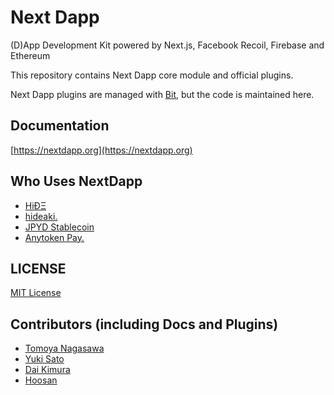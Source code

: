 # Next Dapp

(D)App Development Kit powered by Next.js, Facebook Recoil, Firebase and Ethereum

This repository contains Next Dapp core module and official plugins.

Next Dapp plugins are managed with [Bit](https://bit.dev/warashibe/nextdapp), but the code is maintained here.

## Documentation

[https://nextdapp.org](https://nextdapp.org)

## Who Uses NextDapp
* [HiÐΞ](https://hide.ac)
* [hideaki.](https://hideaki.warashibe.market)
* [JPYD Stablecoin](https://jpy.dog)
* [Anytoken Pay.](https://kovan.pay.warashibe.market)

## LICENSE
[MIT License](https://github.com/warashibe/nextdapp/blob/master/LICENSE)

## Contributors (including Docs and Plugins)
* [Tomoya Nagasawa](https://github.com/ocrybit)
* [Yuki Sato](https://github.com/youxiberlin)
* [Dai Kimura](https://github.com/dmamira)
* [Hoosan](https://github.com/hoosan)


